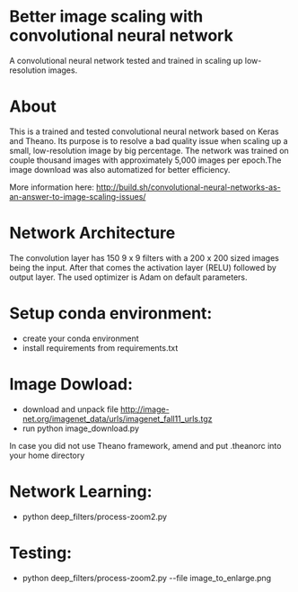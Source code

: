 
# Better image scaling with convolutional neural network

A convolutional neural network tested and trained in scaling up low-resolution images.

# About

This is a trained and tested convolutional neural network based on Keras and Theano. Its purpose is to resolve a bad quality issue when scaling up a small, low-resolution image by big percentage. The network was trained on couple thousand images with approximately 5,000 images per epoch.The image download was also automatized for better efficiency.

More information here: http://build.sh/convolutional-neural-networks-as-an-answer-to-image-scaling-issues/

# Network Architecture

The convolution layer has 150 9 x 9 filters with a 200 x 200 sized images being the input. After that comes the activation layer (RELU) followed by output layer. The used optimizer is Adam on default parameters. 


# Setup conda environment:

  * create your conda environment
  * install requirements from requirements.txt

# Image Dowload:
  * download and unpack file http://image-net.org/imagenet_data/urls/imagenet_fall11_urls.tgz
  * run python image_download.py

In case you did not use Theano framework, amend and put .theanorc into your home directory

# Network Learning:
  * python deep_filters/process-zoom2.py
  
# Testing:
  * python deep_filters/process-zoom2.py --file image_to_enlarge.png
